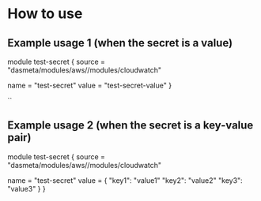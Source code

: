 # How to use

## Example usage 1 (when the secret is a value)
module test-secret {
  source  = "dasmeta/modules/aws//modules/cloudwatch"

  name = "test-secret"
  value = "test-secret-value"
}

``
## Example usage 2 (when the secret is a key-value pair)
module test-secret {
  source  = "dasmeta/modules/aws//modules/cloudwatch"

  name = "test-secret"
  value = {
    "key1": "value1"
    "key2": "value2"
    "key3": "value3"
  }
}
